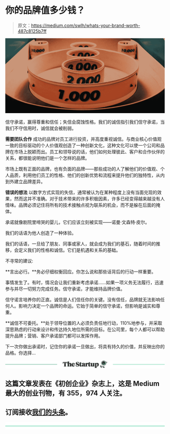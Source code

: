 # 你的品牌值多少钱？

> 原文：<https://medium.com/swlh/whats-your-brand-worth-487c8125b7ff>

![](img/3e1b02e0e903716c60c162013c112c89.png)

信守承诺，赢得尊重和信任；失信会腐蚀性格。我们的诚信指引我们信守承诺，当我们不守信用时，诚信就会被削弱。

**需要团队合作**
成功的品牌对员工进行投资，并高度重视诚信。与商业核心价值观一致的目标驱动的个人价值观创造了一种创新文化，这种文化可以使一个公司和品牌在市场上脱颖而出。员工和领导说的话，他们如何处理彼此、客户和合作伙伴的关系，都很能说明他们是一个怎样的品牌。

市场上既有正面的品牌，也有负面的品牌——那些成功的人了解他们的价值观、个人品质，利用他们员工的性格、他们的创新优势和流程来提升他们的独特性，从内到外建立品牌差异。

**错误的想法**
以数字方式实现的失信，通常被认为在某种程度上没有当面兑现的效果，然而这并不准确。对于技术带来的许多积极因素，许多已经变得越来越没有人情味。品牌必须记住将所有的技术接触点视为联系的机会，而不是躲在后面的掩体。

承诺就像剧院里啼哭的婴儿，它们应该立刻被实现——诺曼·文森特·皮尔。

我们的话语为他人创造了一种体验。

我们的话语，一旦给了朋友、同事或家人，就会成为我们的基石，随着时间的推移，会定义我们的性格和诚信。它们是机遇和关系的基础。

不寻常的建议:

**言出必行。**务必仔细权衡回应。你怎么说和那些话背后的行动一样重要。

事情发生了。有时，情况会让我们重新考虑承诺……如果一项义务无法履行，迅速参与并尽一切努力完成任务。信守承诺，才能维持品牌价值。

信守诺言培养你的正直。诚信是人们信任你的关键。没有信任，品牌就无法影响任何人。影响力决定一个品牌的命运。它始于简单的信守承诺，但影响是诚实和尊重。

**诚信不可委托。**处于领导位置的人必须负责任地行动，110%地参与，并采取深思熟虑的行动来设计和传达持久地位所需的目标。在公司里，每个人都可以帮助提升品牌；营销、客户承诺部门都可以发挥作用。

下一次你做出承诺时，记住你的承诺一旦做出，将具有持久的价值，并反映出你的品格。你选择…

[![](img/308a8d84fb9b2fab43d66c117fcc4bb4.png)](https://medium.com/swlh)

## 这篇文章发表在《初创企业》杂志上，这是 Medium 最大的创业刊物，有 355，974 人关注。

## 订阅接收[我们的头条](http://growthsupply.com/the-startup-newsletter/)。

[![](img/b0164736ea17a63403e660de5dedf91a.png)](https://medium.com/swlh)